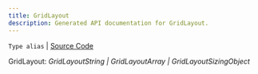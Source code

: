 ```yaml
---
title: GridLayout
description: Generated API documentation for GridLayout.
---
```


`Type alias` | [Source Code](https://github.com/mrCamelCode/jtjs/blob/ddfaeb1a2c9bf793372bb41076f65f452b124091/libs/react/lib/components/wrappers/layout/Grid.tsx#L29)

GridLayout: _GridLayoutString | GridLayoutArray | GridLayoutSizingObject_